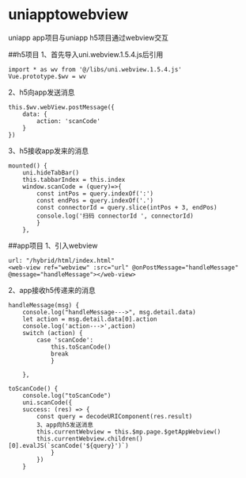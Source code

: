 # uniapptowebview
uniapp app项目与uniapp h5项目通过webview交互

##h5项目
1、首先导入uni.webview.1.5.4.js后引用
```vue
import * as wv from '@/libs/uni.webview.1.5.4.js'
Vue.prototype.$wv = wv
```
2、h5向app发送消息
```vue
this.$wv.webView.postMessage({
	data: {
		action: 'scanCode'
	}
})
```

3、h5接收app发来的消息
```vue
mounted() {
	uni.hideTabBar()
	this.tabbarIndex = this.index
	window.scanCode = (query)=>{
		const intPos = query.indexOf(':')
		const endPos = query.indexOf('.')
		const connectorId = query.slice(intPos + 3, endPos)
		console.log('扫码 connectorId ', connectorId)
		}
	},
```
##app项目
1、引入webview
```vue
url: "/hybrid/html/index.html"
<web-view ref="webview" :src="url" @onPostMessage="handleMessage" @message="handleMessage"></web-view>
```
2、app接收h5传递来的消息
```vue
handleMessage(msg) {
	console.log("handleMessage--->", msg.detail.data)
	let action = msg.detail.data[0].action
	console.log('action--->',action)
	switch (action) {
		case 'scanCode':
			this.toScanCode()
			break
			}

	},
```

```vue
toScanCode() {
	console.log("toScanCode")
	uni.scanCode({
	success: (res) => {
		const query = decodeURIComponent(res.result)
		3、app向h5发送消息
		this.currentWebview = this.$mp.page.$getAppWebview()
		this.currentWebview.children()[0].evalJS(`scanCode('${query}')`)
			}
		})
	}
```  
